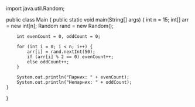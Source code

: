 import java.util.Random;

public class Main {
    public static void main(String[] args) {
        int n = 15;
        int[] arr = new int[n];
        Random rand = new Random();

        int evenCount = 0, oddCount = 0;

        for (int i = 0; i < n; i++) {
            arr[i] = rand.nextInt(50);
            if (arr[i] % 2 == 0) evenCount++;
            else oddCount++;
        }

        System.out.println("Парних: " + evenCount);
        System.out.println("Непарних: " + oddCount);
    }
}
